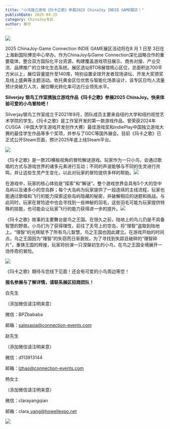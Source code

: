 ```yaml
---
title: "小鸟独立游戏《玛卡之歌》参展2025 ChinaJoy INDIE GAME展区！"
publishDate: 2025-04-25
category: ChinaJoy专区
author: 莱尔
---
```


![](https://ec-net-1251389766.cos.ap-shanghai.myqcloud.com/wp-content/uploads/2025/04/20250425163020491.jpeg)

2025 ChinaJoy-Game Connection INDIE GAME展区活动将在8 月 1 日至 3日在上海新国际博览中心举办。作为ChinaJoy与Game Connection深化战略合作的重要载体，整合双方国际化平台资源，构建覆盖游戏项目展示、商务对接、产业交流、品牌推广的立体化生态系统。展区选址BTOB展馆核心区位，总面积达700平方米以上，展位容量提升至140席，特别设置全球开发者现场讲坛、开发大奖颁奖及线上盛典等主题活动。依托黄金区位优势与智能化场景设计，该专区日均人流量预计突破万人次，展位曝光转化率可达行业领先水平。

**Silverjay** **银鸟工作室携独立游戏作品《玛卡之歌》参展2025 ChinaJoy。快来体验可爱的小鸟冒险吧！**

Silverjay银鸟工作室成立于2021年9月，团队成员主要来自纽约大学和纽约视觉艺术学院的学生。《玛卡之歌》是工作室开发的第一款游戏作品，曾荣获2024年CUSGA（中国大学生游戏开发创作大赛）最佳游戏奖和indiePlay中国独立游戏大赛的最佳学生作品等多个奖项，并参与了GDC等国外展会。目前《玛卡之歌》已正式公开Steam页面，预计2025年底上线Steam平台。

![](https://ec-net-1251389766.cos.ap-shanghai.myqcloud.com/wp-content/uploads/2025/04/20250425163007864.jpeg)

《玛卡之歌》是一款2D横板视角的冒险解谜游戏。玩家作为一只小鸟，会通过歌唱的方式与游戏世界的诸多元素进行互动；不同的声波能够与不同的生灵进行共鸣，并让这些生灵产生变化，以此对玩家的冒险提供多样的帮助。![](blob:https://www.easecation.net/3792c864-8b85-4432-a832-e0d52fdecf57)

在游戏中，玩家的核心体验是“探索”和“解谜”。整个游戏世界会具有5个大的空中岛屿以及诸多小的空岛群；每个大岛屿为玩家提供了一段连续的主线流程，玩家也能通过歌唱和飞行的能力探索这些岛屿隐藏的秘密，并破解相应的谜题和挑战。与此同时，玩家在冒险途中也会寻找到一些神秘的羽毛，这些羽毛可能为玩家提供特殊的技能，也可能会让玩家飞行的能力获得进一步的提升。![](blob:https://www.easecation.net/9aaf518f-7ad7-4990-8837-4406129a1f81)

《玛卡之歌》故事的主要舞台是鸟之王国。在很久之前，陆地上的鸟儿仍是不具备智慧的野兽。小鸟们为了获得理性，前往了天穹上的空岛，将“理智”盗取到陆地上。“理智”的光辉赋予了所有鸟儿智慧，鸟之王国也因此建立。在游戏开始的时间点，鸟之王国因为“理智”的失窃而日渐衰败。为了寻找到失踪且破碎的“理智碎片”，重铸王国的辉煌，玩家将扮演一只涅槃初生的小鸟，在鸟之王国全境展开一场传奇的冒险。

![](https://ec-net-1251389766.cos.ap-shanghai.myqcloud.com/wp-content/uploads/2025/04/20250425163006218.gif)

《玛卡之歌》期待与您线下见面！还会有可爱的小鸟周边等您！

**报名参展与了解详情，请联系展区招商团队！**

白先生

（添加微信请注明来意）

微信：BPZbababa

邮箱：salesasia@connection-events.com

赵先生

（添加微信请注明来意）

微信：d113913144

邮箱：lzhao@connection-events.com

杨女士

（添加微信请注明来意）

微信：clarayangqian

邮箱：clara\_yang@howellexpo.net

![](https://ec-net-1251389766.cos.ap-shanghai.myqcloud.com/wp-content/uploads/2025/04/20250425163017830.jpg)
